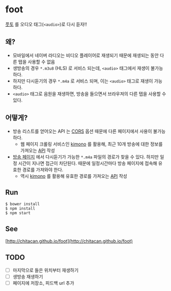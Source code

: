 # foot

[풋토](http://m.sports.naver.com/radio/list.nhn?programId=WfootballNtalk) 를 오디오 태그(`<audio>`)로 다시 듣자!!

## 왜?

* 모바일에서 네이버 라디오는 비디오 플레이어로 재생되기 때문에 재생되는 동안 다른 탭을 사용할 수 없음
* 생방송의 경우 `*.m3u8` (HLS) 로 서비스 되는데, `<audio>` 태그에서 재생이 불가능하다.
* 하지만 다시듣기의 경우 `*.m4a` 로 서비스 되며, 이는 `<audio>` 태그로 재생이 가능하다. 
* `<audio>` 태그로 음원을 재생하면, 방송을 들으면서 브라우져의 다른 탭을 사용할 수 있다.

## 어떻게?

* 방송 리스트를 얻어오는 API 는 [CORS](https://developer.mozilla.org/en-US/docs/Web/HTTP/Access_control_CORS) 옵션 때문에 다른 페이지에서 사용이 불가능 하다.
  * 웹 페이지 크롤링 서비스인 [kimono](https://www.kimonolabs.com) 를 활용해, 최근 10개 방송에 대한 정보를 가져오는 [API](https://www.kimonolabs.com/apis/3kplvmje) 작성
* [방송 페이지](http://m.sports.naver.com/radio/end.nhn?radioId=2284&programId=WfootballNtalk) 에서 다시듣기가 가능한 `*.m4a` 파일의 경로가 찾을 수 있다. 하지만 일정 시간이 지나면 접근이 차단된다. 때문에 일정시간마다 방송 페이지에 접속해 유효한 경로를 가져와야 한다.
  * 역시 [kimono](https://www.kimonolabs.com) 를 활용해 유효한 경로를 가져오는 [API](https://www.kimonolabs.com/apis/ciqlk7me) 작성

## Run

```
$ bower install
$ npm install
$ npm start
```

## See

[http://chitacan.github.io/foot](http://chitacan.github.io/foot)

## TODO

- [ ] 마지막으로 들은 위치부터 재생하기
- [ ] 생방송 재생하기
- [ ] 페이지에 저장소, 피드백 url 추가
